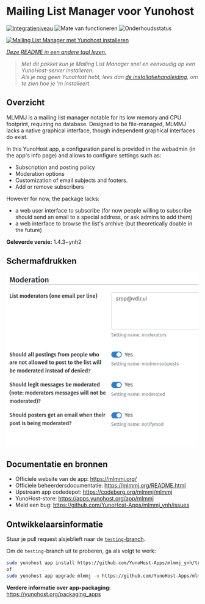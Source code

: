 <!--
NB: Deze README is automatisch gegenereerd door <https://github.com/YunoHost/apps/tree/master/tools/readme_generator>
Hij mag NIET handmatig aangepast worden.
-->

# Mailing List Manager voor Yunohost

[![Integratieniveau](https://dash.yunohost.org/integration/mlmmj.svg)](https://ci-apps.yunohost.org/ci/apps/mlmmj/) ![Mate van functioneren](https://ci-apps.yunohost.org/ci/badges/mlmmj.status.svg) ![Onderhoudsstatus](https://ci-apps.yunohost.org/ci/badges/mlmmj.maintain.svg)

[![Mailing List Manager met Yunohost installeren](https://install-app.yunohost.org/install-with-yunohost.svg)](https://install-app.yunohost.org/?app=mlmmj)

*[Deze README in een andere taal lezen.](./ALL_README.md)*

> *Met dit pakket kun je Mailing List Manager snel en eenvoudig op een YunoHost-server installeren.*  
> *Als je nog geen YunoHost hebt, lees dan [de installatiehandleiding](https://yunohost.org/install), om te zien hoe je 'm installeert.*

## Overzicht

MLMMJ is a mailing list manager notable for its low memory and CPU footprint, requiring no database. Designed to be file-managed, MLMMJ lacks a native graphical interface, though independent graphical interfaces do exist.

In this YunoHost app, a configuration panel is provided in the webadmin (in the app's info page) and allows to configure settings such as:
- Subscription and posting policy
- Moderation options
- Customization of email subjects and footers.
- Add or remove subscribers

However for now, the package lacks:
- a web user interface to subscribe (for now people willing to subscribe should send an email to a special address, or ask admins to add them) 
- a web interface to browse the list's archive (but theoretically doable in the future)


**Geleverde versie:** 1.4.3~ynh2

## Schermafdrukken

![Schermafdrukken van Mailing List Manager](./doc/screenshots/panel.png)

## Documentatie en bronnen

- Officiele website van de app: <https://mlmmj.org/>
- Officiele beheerdersdocumentatie: <https://mlmmj.org/README.html>
- Upstream app codedepot: <https://codeberg.org/mlmmj/mlmmj>
- YunoHost-store: <https://apps.yunohost.org/app/mlmmj>
- Meld een bug: <https://github.com/YunoHost-Apps/mlmmj_ynh/issues>

## Ontwikkelaarsinformatie

Stuur je pull request alsjeblieft naar de [`testing`-branch](https://github.com/YunoHost-Apps/mlmmj_ynh/tree/testing).

Om de `testing`-branch uit te proberen, ga als volgt te werk:

```bash
sudo yunohost app install https://github.com/YunoHost-Apps/mlmmj_ynh/tree/testing --debug
of
sudo yunohost app upgrade mlmmj -u https://github.com/YunoHost-Apps/mlmmj_ynh/tree/testing --debug
```

**Verdere informatie over app-packaging:** <https://yunohost.org/packaging_apps>
